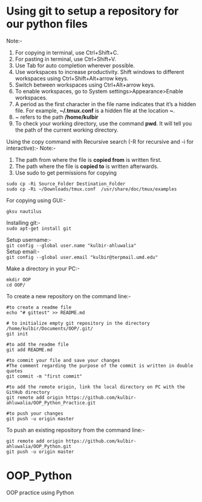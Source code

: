 # Using git to setup a repository for our python files
Note:-
1. For copying in terminal, use Ctrl+Shift+C. 
2. For pasting in terminal, use Ctrl+Shift+V.
3. Use Tab for auto completion wherever possible.
4. Use workspaces to increase productivity. Shift windows to different workspaces using Ctrl+Shift+Alt+arrow keys.
5. Switch between workspaces using Ctrl+Alt+arrow keys.
6. To enable workspaces, go to System settings>Appearance>Enable workspaces.
7. A period as the first character in the file name indicates that it’s a hidden file. For example, **~/.tmux.conf** is a hidden file at the location **~**.
8. ~ refers to the path **/home/kulbir**
9. To check your working directory, use the command **pwd**. It will tell you the path of the current working directory.


Using the copy command with Recursive search (-R for recursive and -i for interactive):-
Note:-
1. The path from where the file is **copied from** is written first.
2. The path where the file is **copied to** is written afterwards.
3. Use sudo to get permissions for copying
```
sudo cp -Ri Source_Folder Destination_Folder
sudo cp -Ri ~/Downloads/tmux.conf  /usr/share/doc/tmux/examples
```

For copying using GUI:-
```
gksu nautilus
```

Installing git:-   
```sudo apt-get install git```

Setup username:-    
```git config --global user.name "kulbir-ahluwalia"```  
Setup email:-  
```git config --global user.email "kulbir@terpmail.umd.edu"```  

Make a directory in your PC:-  
```cd Documents/  
mkdir OOP
cd OOP/  
```
To create a new repository on the command line:-  
```
#to create a readme file   
echo "# gittest" >> README.md   

# to initialize empty git repository in the directory /home/kulbir/Documents/OOP/.git/   
git init   

#to add the readme file   
git add README.md   

#to commit your file and save your changes  
#The comment regarding the purpose of the commit is written in double quotes  
git commit -m "first commit"    

#to add the remote origin, link the local directory on PC with the GitHub directory  
git remote add origin https://github.com/kulbir-ahluwalia/OOP_Python_Practice.git  

#to push your changes  
git push -u origin master     
``` 

To push an existing repository from the command line:-
```
git remote add origin https://github.com/kulbir-ahluwalia/OOP_Python.git    
git push -u origin master  
```





# OOP_Python  
OOP practice using Python  
